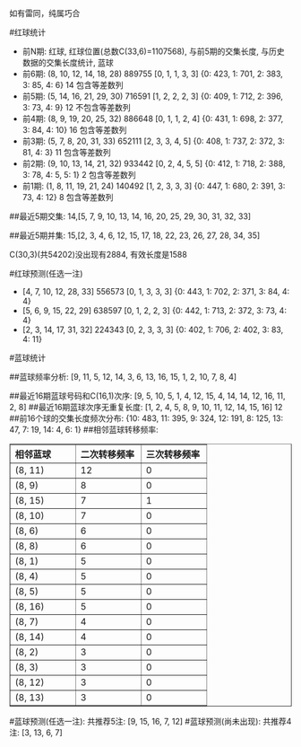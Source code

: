 <!-- 
.. title: 双色球2014012期(2014-01-28)数据分析报告
.. slug: slott-2014012-2014-01-28-report
.. date: 2014-01-29 08:00:00 UTC+08:00
.. tags: Lottery
.. link: 
.. description: 
.. type: text
-->

如有雷同，纯属巧合

<!-- TEASER_END-->

#红球统计

- 前N期: 红球, 红球位置(总数C(33,6)=1107568), 与前5期的交集长度, 与历史数据的交集长度统计, 蓝球
- 前6期: (8, 10, 12, 14, 18, 28) 889755 [0, 1, 1, 3, 3] {0: 423, 1: 701, 2: 383, 3: 85, 4: 6} 14 包含等差数列
- 前5期: (5, 14, 16, 21, 29, 30) 716591 [1, 2, 2, 2, 3] {0: 409, 1: 712, 2: 396, 3: 73, 4: 9} 12 不包含等差数列
- 前4期: (8, 9, 19, 20, 25, 32) 886648 [0, 1, 1, 2, 4] {0: 431, 1: 698, 2: 377, 3: 84, 4: 10} 16 包含等差数列
- 前3期: (5, 7, 8, 20, 31, 33) 652111 [2, 3, 3, 4, 5] {0: 408, 1: 737, 2: 372, 3: 81, 4: 3} 11 包含等差数列
- 前2期: (9, 10, 13, 14, 21, 32) 933442 [0, 2, 4, 5, 5] {0: 412, 1: 718, 2: 388, 3: 78, 4: 5, 5: 1} 2 包含等差数列
- 前1期: (1, 8, 11, 19, 21, 24) 140492 [1, 2, 3, 3, 3] {0: 447, 1: 680, 2: 391, 3: 73, 4: 12} 8 包含等差数列

##最近5期交集:
14,[5, 7, 9, 10, 13, 14, 16, 20, 25, 29, 30, 31, 32, 33]

##最近5期并集:
15,[2, 3, 4, 6, 12, 15, 17, 18, 22, 23, 26, 27, 28, 34, 35]

C(30,3)(共54202)没出现有2884, 
有效长度是1588

#红球预测(任选一注)

- [4, 7, 10, 12, 28, 33] 556573 [0, 1, 3, 3, 3] {0: 443, 1: 702, 2: 371, 3: 84, 4: 4}
- [5, 6, 9, 15, 22, 29] 638597 [0, 1, 2, 2, 3] {0: 442, 1: 713, 2: 372, 3: 73, 4: 4}
- [2, 3, 14, 17, 31, 32] 224343 [0, 2, 3, 3, 3] {0: 402, 1: 706, 2: 402, 3: 83, 4: 11}

#蓝球统计

##蓝球频率分析:
[9, 11, 5, 12, 14, 3, 6, 13, 16, 15, 1, 2, 10, 7, 8, 4]

##最近16期蓝球号码和C(16,1)次序:
[9, 5, 10, 5, 1, 4, 12, 15, 4, 14, 14, 12, 16, 11, 2, 8]
##最近16期蓝球次序无重复长度:
[1, 2, 4, 5, 8, 9, 10, 11, 12, 14, 15, 16] 12
##前16个球的交集长度频次分布:
{10: 483, 11: 395, 9: 324, 12: 191, 8: 125, 13: 47, 7: 19, 14: 4, 6: 1}
##相邻蓝球转移频率:
<table border="1" class="table table-striped dataframe">
  <thead>
    <tr style="text-align: left;">
      <th style="min-width: 100px;">相邻蓝球</th>
      <th style="min-width: 100px;">二次转移频率</th>
      <th style="min-width: 100px;">三次转移频率</th>
    </tr>
  </thead>
  <tbody>
    <tr>
      <td> (8, 11)</td>
      <td> 12</td>
      <td> 0</td>
    </tr>
    <tr>
      <td>  (8, 9)</td>
      <td>  8</td>
      <td> 0</td>
    </tr>
    <tr>
      <td> (8, 15)</td>
      <td>  7</td>
      <td> 1</td>
    </tr>
    <tr>
      <td> (8, 10)</td>
      <td>  7</td>
      <td> 0</td>
    </tr>
    <tr>
      <td>  (8, 6)</td>
      <td>  6</td>
      <td> 0</td>
    </tr>
    <tr>
      <td>  (8, 8)</td>
      <td>  6</td>
      <td> 0</td>
    </tr>
    <tr>
      <td>  (8, 1)</td>
      <td>  5</td>
      <td> 0</td>
    </tr>
    <tr>
      <td>  (8, 4)</td>
      <td>  5</td>
      <td> 0</td>
    </tr>
    <tr>
      <td>  (8, 5)</td>
      <td>  5</td>
      <td> 0</td>
    </tr>
    <tr>
      <td> (8, 16)</td>
      <td>  5</td>
      <td> 0</td>
    </tr>
    <tr>
      <td>  (8, 7)</td>
      <td>  4</td>
      <td> 0</td>
    </tr>
    <tr>
      <td> (8, 14)</td>
      <td>  4</td>
      <td> 0</td>
    </tr>
    <tr>
      <td>  (8, 2)</td>
      <td>  3</td>
      <td> 0</td>
    </tr>
    <tr>
      <td>  (8, 3)</td>
      <td>  3</td>
      <td> 0</td>
    </tr>
    <tr>
      <td> (8, 12)</td>
      <td>  3</td>
      <td> 0</td>
    </tr>
    <tr>
      <td> (8, 13)</td>
      <td>  3</td>
      <td> 0</td>
    </tr>
  </tbody>
</table>
#蓝球预测(任选一注):
共推荐5注: [9, 15, 16, 7, 12]
#蓝球预测(尚未出现):
共推荐4注: [3, 13, 6, 7]


